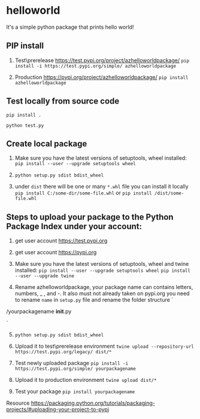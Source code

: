 # helloworld
It's a simple python package that prints hello world!



## PIP install

1. Test\prerelease
https://test.pypi.org/project/azhelloworldpackage/
`pip install -i https://test.pypi.org/simple/ azhelloworldpackage`

2. Production 
https://pypi.org/project/azhelloworldpackage/
`pip install azhelloworldpackage`


## Test locally from source code

`pip install .`

`python test.py`

## Create local package

1. Make sure you have the latest versions of setuptools, wheel installed:
`pip install --user --upgrade setuptools wheel`

2. `python setup.py sdist bdist_wheel`

3. under `dist` there will be one or many `*.whl` file you can install it locally
`pip install C:/some-dir/some-file.whl` or 
`pip install /dist/some-file.whl`


## Steps to upload your package to the Python Package Index under your account:


1. get user account https://test.pypi.org

2. get user account https://pypi.org

3. Make sure you have the latest versions of setuptools, wheel and twine installed:
`pip install --user --upgrade setuptools wheel`
`pip install --user --upgrade twine`

4. Rename azhelloworldpackage, your package name can contains letters, numbers, _ , and -. It also must not already taken on pypi.org
you need to rename `name` in `setup.py` file and rename the folder structure
`

/yourpackagename
    __init__.py

`

5. `python setup.py sdist bdist_wheel`

6. Upload it to test\prerelease environment `twine upload --repository-url https://test.pypi.org/legacy/ dist/*`

7. Test newly uploaded package `pip install -i https://test.pypi.org/simple/ yourpackagename`

8. Upload it to production environment `twine upload dist/*`

9. Test your package `pip install yourpackagename`

Resource
https://packaging.python.org/tutorials/packaging-projects/#uploading-your-project-to-pypi
